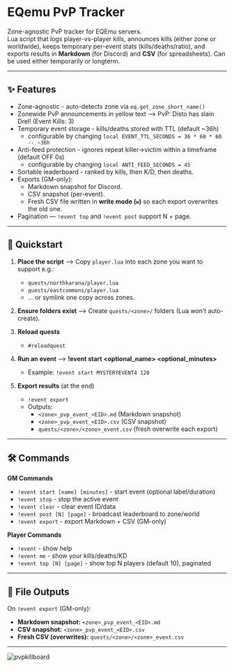 # EQemu PvP Tracker

Zone-agnostic PvP tracker for EQEmu servers.  
Lua script that logs player-vs-player kills, announces kills (either zone or worldwide), keeps temporary per-event stats (kills/deaths/ratio), and exports results in **Markdown** (for Discord) and **CSV** (for spreadsheets). Can be used either temporarily or longterm.


---

## ✨ Features
- Zone-agnostic - auto-detects zone via `eq.get_zone_short_name()`
- Zonewide PvP announcements in yellow text --> PvP: Disto has slain Drel! (Event Kills: 3)
- Temporary event storage - kills/deaths stored with TTL (default ~36h)
  - configurable by changing `local EVENT_TTL_SECONDS = 36 * 60 * 60  -- ~36h`
- Anti-feed protection - ignores repeat killer→victim within a timeframe (default OFF 0s)
  - configurable by changing `local ANTI_FEED_SECONDS = 45`
- Sortable leaderboard - ranked by kills, then K/D, then deaths.
- Exports (GM-only):  
  - Markdown snapshot for Discord.  
  - CSV snapshot (per-event).  
  - Fresh CSV file written in **write mode (`w`)** so each export overwrites the old one.
- Pagination — `!event top` and `!event post` support N + page.

---

## 🚀 Quickstart
1. **Place the script** --> Copy `player.lua` into each zone you want to support e.g.:
   - `quests/northkarana/player.lua`  
   - `quests/eastcommons/player.lua`  
   - … or symlink one copy across zones.

2. **Ensure folders exist** --> Create `quests/<zone>/` folders (Lua won’t auto-create).

3. **Reload quests**
   - `#reloadquest`

4. **Run an event** --> **!event start <optional_name> <optional_minutes>**
   - Example: `!event start MYSTERYEVENT4 120`

5. **Export results** (at the end)  
   - `!event export`  
   - Outputs:  
     - `<zone>_pvp_event_<EID>.md` (Markdown snapshot)  
     - `<zone>_pvp_event_<EID>.csv` (CSV snapshot)  
     - `quests/<zone>/<zone>_event.csv` (fresh overwrite each export)

---

## 🛠 Commands

**GM Commands**
- `!event start [name] [minutes]` - start event (optional label/duration)  
- `!event stop` - stop the active event  
- `!event clear` - clear event ID/data  
- `!event post [N] [page]` - broadcast leaderboard to zone/world  
- `!event export` - export Markdown + CSV (GM-only)  

**Player Commands**
- `!event` - show help  
- `!event me` - show your kills/deaths/KD  
- `!event top [N] [page]` - show top N players (default 10), paginated   

---

## 📂 File Outputs
On `!event export` (GM-only):
- **Markdown snapshot:** `<zone>_pvp_event_<EID>.md`
- **CSV snapshot:** `<zone>_pvp_event_<EID>.csv`
- **Fresh CSV (overwrites):** `quests/<zone>/<zone>_event.csv` </br>
---
![pvpkillboard](https://github.com/user-attachments/assets/e8454af5-2510-476d-a963-2b9391ba50f9)
